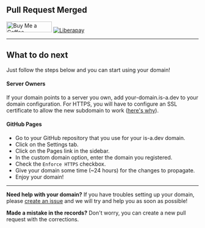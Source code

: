 ## Pull Request Merged

<a href="https://www.buymeacoffee.com/phenax" target="_blank"><img src="https://cdn.buymeacoffee.com/buttons/default-orange.png" alt="Buy Me a Coffee" height="28" width="119"></a> <a href="https://liberapay.com/phenax" target="_blank"><img src="https://img.shields.io/badge/liberapay-donate-yellow.svg?style=for-the-badge" alt="Liberapay"></a>

---

## What to do next
Just follow the steps below and you can start using your domain!

#### Server Owners
If your domain points to a server you own, add your-domain.is-a.dev to your domain configuration. For HTTPS, you will have to configure an SSL certificate to allow the new subdomain to work ([here's why](https://get.dev/#:~:text=The%20.dev%20top%2Dlevel%20domain%20is%20included%20on%20the%20HSTS%20preload%20list%2C%20making%20HTTPS%20required%20on%20all%20connections%20to%20.dev%20websites%20and%20pages%20without%20needing%20individual%20HSTS%20registration%20or%20configuration.%20Security%20is%20built%20in.)).

#### GitHub Pages
- Go to your GitHub repository that you use for your is-a.dev domain.
- Click on the Settings tab.
- Click on the Pages link in the sidebar.
- In the custom domain option, enter the domain you registered.
- Check the `Enforce HTTPS` checkbox.
- Give your domain some time (~24 hours) for the changes to propagate.
- Enjoy your domain!

---

**Need help with your domain?** If you have troubles setting up your domain, please [create an issue](https://github.com/is-a-dev/register/issues/new/choose) and we will try and help you as soon as possible!

**Made a mistake in the records?** Don't worry, you can create a new pull request with the corrections.
